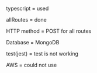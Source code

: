 <P>typescript = used</P>
<p>allRoutes = done</p>
<p>HTTP method = POST for all routes</p>
<p>Database = MongoDB</p>
<p>test(jest) = test is not working</p>
<p>AWS = could not use</p>




